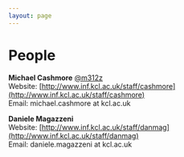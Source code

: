 ```yaml
---
layout: page
---
```


# People

**Michael Cashmore** [@m312z](https://github.com/m312z)  
Website: [http://www.inf.kcl.ac.uk/staff/cashmore](http://www.inf.kcl.ac.uk/staff/cashmore)  
Email: michael.cashmore at kcl.ac.uk

**Daniele Magazzeni**  
Website: [http://www.inf.kcl.ac.uk/staff/danmag](http://www.inf.kcl.ac.uk/staff/danmag)  
Email: daniele.magazzeni at kcl.ac.uk
